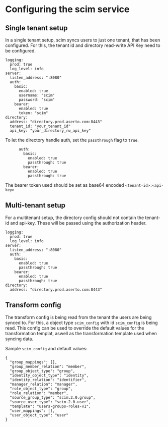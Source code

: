 # Configuring the scim service

## Single tenant setup
In a single tenant setup, scim syncs users to just one tenant, that has been configured. For this, the tenant id and directory read-write API Key need to be configured.

```
logging:
  prod: true
  log_level: info
server:
  listen_address: ":8080"
  auth:
    basic:
      enabled: true
      username: "scim"
      password: "scim"
    bearer:
      enabled: true
      token: "scim"
directory:
  address: "directory.prod.aserto.com:8443"
  tenant_id: "your_tenant_id"
  api_key: "your_directory_rw_api_key"
```

To let the directory handle auth, set the `passthrough` flag to `true`.

```
      auth:
        basic:
          enabled: true
          passthrough: true
        bearer:
          enabled: true
          passthrough: true
```
The bearer token used should be set as base64 encoded `<tenant-id>:<api-key>`

## Multi-tenant setup

For a multitenant setup, the directory config should not contain the tenant-id and api-key. These will be passed using the authorization header.

```
logging:
  prod: true
  log_level: info
server:
  listen_address: ":8080"
  auth:
    basic:
      enabled: true
      passthrough: true
    bearer:
      enabled: true
      passthrough: true
directory:
  address: "directory.prod.aserto.com:8443"
```

## Transform config

The transform config is being read from the tenant the users are being synced to. For this, a object type `scim_config` with id `scim_config` is being read. This config can be used to override the default values for the transformation templat, aswell as the transformation template used when syncing data.

Sample `scim_config` and default values:
```
{
  "group_mappings": [],
  "group_member_relation": "member",
  "group_object_type": "group",
  "identity_object_type": "identity",
  "identity_relation": "identifier",
  "manager_relation": "manager",
  "role_object_type": "group",
  "role_relation": "member",
  "source_group_type": "scim.2.0.group",
  "source_user_type": "scim.2.0.user",
  "template": "users-groups-roles-v1",
  "user_mappings": [],
  "user_object_type": "user"
}
```
